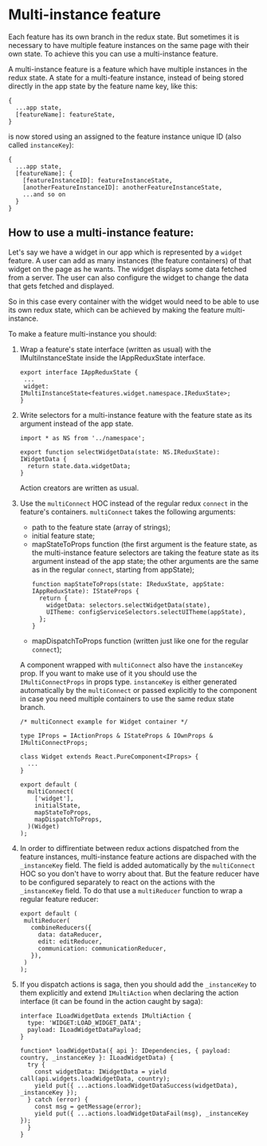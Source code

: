 # Multi-instance feature

Each feature has its own branch in the redux state. But sometimes it is necessary to have multiple feature instances on the same page with their own state. To achieve this you can use a multi-instance feature.

A multi-instance feature is a feature which have multiple instances in the redux state. A state for a multi-feature instance, instead of being stored directly in the app state by the feature name key, like this:

```
{
  ...app state,
  [featureName]: featureState,
}
```
is now stored using an assigned to the feature instance unique ID (also called `instanceKey`):
```
{
  ...app state,
  [featureName]: {
    [featureInstanceID]: featureInstanceState,
    [anotherFeatureInstanceID]: anotherFeatureInstanceState,
    ...and so on
  }
}
```
## How to use a multi-instance feature:
Let's say we have a widget in our app which is represented by a `widget` feature. A user can add as many instances (the feature containers) of that widget on the page as he wants. The widget displays some data fetched from a server. The user can also configure the widget to change the data that gets fetched and displayed.

So in this case every container with the widget would need to be able to use its own redux state, which can be achieved by making the feature multi-instance.

To make a feature multi-instance you should:

1. Wrap a feature's state interface (written as usual) with the IMultiInstanceState inside the IAppReduxState interface.
   ```
   export interface IAppReduxState {
    ...
    widget: IMultiInstanceState<features.widget.namespace.IReduxState>;
   }
   ```

2. Write selectors for a multi-instance feature with the feature state as its argument instead of the app state.
   ```
   import * as NS from '../namespace';

   export function selectWidgetData(state: NS.IReduxState): IWidgetData {
     return state.data.widgetData;
   }
   ```
   Action creators are written as usual.

3. Use the `multiConnect` HOC instead of the regular redux `connect` in the feature's containers. `multiConnect` takes the following arguments:
   - path to the feature state (array of strings);
   - initial feature state;
   - mapStateToProps function (the first argument is the feature state, as the multi-instance feature selectors are taking the feature state as its argument instead of the app state; the other arguments are the same as in the regular `connect`, starting from appState);
      ```
      function mapStateToProps(state: IReduxState, appState: IAppReduxState): IStateProps {
        return {
          widgetData: selectors.selectWidgetData(state),
          UITheme: configServiceSelectors.selectUITheme(appState),
        };
      }
      ```
   - mapDispatchToProps function (written just like one for the regular `connect`);

   A component wrapped with `multiConnect` also have the `instanceKey` prop. If you want to make use of it you should use the `IMultiConnectProps` in props type. `instanceKey` is either generated automatically by the `multiConnect` or passed explicitly to the component in case you need multiple containers to use the same redux state branch.


    ```
    /* multiConnect example for Widget container */

    type IProps = IActionProps & IStateProps & IOwnProps & IMultiConnectProps;

    class Widget extends React.PureComponent<IProps> {
      ...
    }

    export default (
      multiConnect(
        ['widget'],
        initialState,
        mapStateToProps,
        mapDispatchToProps,
      )(Widget)
    );
    ```

4. In order to diffirentiate between redux actions dispatched from the feature instances, multi-instance feature actions are dispached with the `_instanceKey` field. The field is added automatically by the `multiConnect` HOC so you don't have to worry about that. But the feature reducer have to be configured separately to react on the actions with the `_instanceKey` field. To do that use a `multiReducer` function to wrap a regular feature reducer:
   ```
   export default (
    multiReducer(
      combineReducers({
        data: dataReducer,
        edit: editReducer,
        communication: communicationReducer,
      }),
    )
   );
   ```
5. If you dispatch actions is saga, then you should add the `_instanceKey` to them explicitly and extend `IMultiAction` when declaring the action interface (it can be found in the action caught by saga):
    ```
    interface ILoadWidgetData extends IMultiAction {
      type: 'WIDGET:LOAD_WIDGET_DATA';
      payload: ILoadWidgetDataPayload;
    }

    function* loadWidgetData({ api }: IDependencies, { payload: country, _instanceKey }: ILoadWidgetData) {
      try {
        const widgetData: IWidgetData = yield call(api.widgets.loadWidgetData, country);
        yield put({ ...actions.loadWidgetDataSuccess(widgetData), _instanceKey });
      } catch (error) {
        const msg = getMessage(error);
        yield put({ ...actions.loadWidgetDataFail(msg), _instanceKey });
      }
    }
    ```
